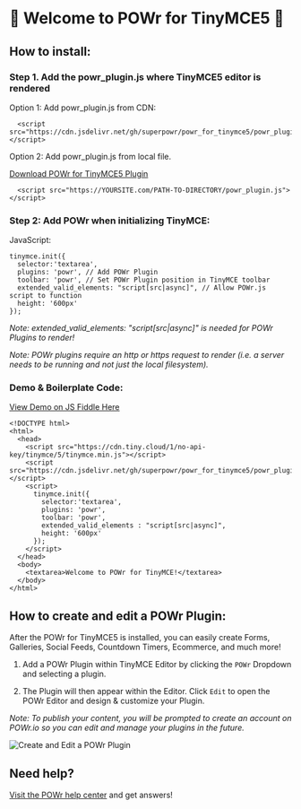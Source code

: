 # 🎉 Welcome to POWr for TinyMCE5 🎉

## How to install:

### Step 1. Add the powr_plugin.js where TinyMCE5 editor is rendered

Option 1: Add powr_plugin.js from CDN:

      <script src="https://cdn.jsdelivr.net/gh/superpowr/powr_for_tinymce5/powr_plugin.js"></script>

Option 2: Add powr_plugin.js from local file.

[Download POWr for TinyMCE5 Plugin](https://cdn.jsdelivr.net/gh/superpowr/powr_for_tinymce5/powr_plugin.js)

      <script src="https://YOURSITE.com/PATH-TO-DIRECTORY/powr_plugin.js"></script>


### Step 2: Add POWr when initializing TinyMCE:
JavaScript:

    tinymce.init({
      selector:'textarea',
      plugins: 'powr', // Add POWr Plugin
      toolbar: 'powr', // Set POWr Plugin position in TinyMCE toolbar
      extended_valid_elements: "script[src|async]", // Allow POWr.js script to function
      height: '600px'
    });

*Note: extended_valid_elements: "script[src|async]" is needed for POWr Plugins to render!*

*Note: POWr plugins require an http or https request to render (i.e. a server needs to be running and not just the local filesystem).*

### Demo & Boilerplate Code:

[View Demo on JS Fiddle Here](https://jsfiddle.net/1k6p8hzu/)

    <!DOCTYPE html>
    <html>
      <head>
        <script src="https://cdn.tiny.cloud/1/no-api-key/tinymce/5/tinymce.min.js"></script>
        <script src="https://cdn.jsdelivr.net/gh/superpowr/powr_for_tinymce5/powr_plugin.js"></script>
        <script>
          tinymce.init({
            selector:'textarea',
            plugins: 'powr',
            toolbar: 'powr',
            extended_valid_elements : "script[src|async]",
            height: '600px'
          });
        </script>
      </head>
      <body>
        <textarea>Welcome to POWr for TinyMCE!</textarea>
      </body>
    </html>


## How to create and edit a POWr Plugin:

After the POWr for TinyMCE5 is installed, you can easily create Forms, Galleries, Social Feeds, Countdown Timers, Ecommerce, and much more!

1. Add a POWr Plugin within TinyMCE Editor by clicking the `POWr` Dropdown and selecting a plugin.

2. The Plugin  will then appear within the Editor. Click `Edit` to open the POWr Editor and design & customize your Plugin.

*Note: To publish your content, you will be prompted to create an account on POWr.io so you can edit and manage your plugins in the future.*

![Create and Edit a POWr Plugin](https://powr.s3-us-west-1.amazonaws.com/email+gifs++/On+page+edit "Create and Edit a POWr Plugin")

## Need help?
[Visit the POWr help center](https://www.powr.io/knowledge-base) and get answers!

